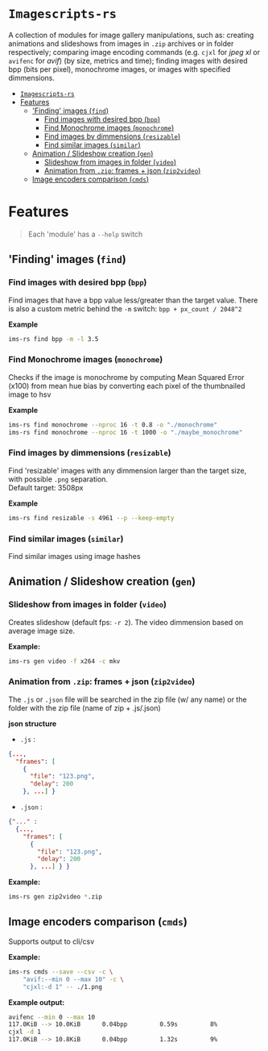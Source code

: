 # `Imagescripts-rs`

A collection of modules for image gallery manipulations, such as: creating animations and slideshows from images in `.zip` archives or in folder respectively; comparing image encoding commands (e.g. `cjxl` for _jpeg xl_ or `avifenc` for _avif_) (by size, metrics and time); finding images with desired bpp (bits per pixel), monochrome images, or images with specified dimmensions.

- [`Imagescripts-rs`](#imagescripts-rs)
- [Features](#features)
  - ['Finding' images (`find`)](#finding-images-find)
    - [Find images with desired bpp (`bpp`)](#find-images-with-desired-bpp-bpp)
    - [Find Monochrome images (`monochrome`)](#find-monochrome-images-monochrome)
    - [Find images by dimmensions (`resizable`)](#find-images-by-dimmensions-resizable)
    - [Find similar images (`similar`)](#find-similar-images-similar)
  - [Animation / Slideshow creation (`gen`)](#animation--slideshow-creation-gen)
    - [Slideshow from images in folder (`video`)](#slideshow-from-images-in-folder-video)
    - [Animation from `.zip`: frames + json (`zip2video`)](#animation-from-zip-frames--json-zip2video)
  - [Image encoders comparison (`cmds`)](#image-encoders-comparison-cmds)

# Features

> Each 'module' has a `--help` switch

## 'Finding' images (`find`)

### Find images with desired bpp (`bpp`)

Find images that have a bpp value less/greater than the target value. There is also a custom metric behind the `-m` switch: `bpp + px_count / 2048^2`

**Example**

```bash
ims-rs find bpp -m -l 3.5
```

### Find Monochrome images (`monochrome`)

Checks if the image is monochrome by computing Mean Squared Error (x100) from mean hue bias by converting each pixel of the thumbnailed image to hsv

**Example**

```bash
ims-rs find monochrome --nproc 16 -t 0.8 -o "./monochrome"
ims-rs find monochrome --nproc 16 -t 1000 -o "./maybe_monochrome"
```

### Find images by dimmensions (`resizable`)

Find 'resizable' images with any dimmension larger than the target size, with possible `.png` separation.  
Default target: 3508px

**Example**

```bash
ims-rs find resizable -s 4961 --p --keep-empty
```

### Find similar images (`similar`)

Find similar images using image hashes

## Animation / Slideshow creation (`gen`)

### Slideshow from images in folder (`video`)

Creates slideshow (default fps: `-r 2`). The video dimmension based on average image size.

**Example:**

```bash
ims-rs gen video -f x264 -c mkv
```

### Animation from `.zip`: frames + json (`zip2video`)

The `.js` or `.json` file will be searched in the zip file (w/ any name) or the folder with the zip file (name of zip + .js/.json)

**json structure**

- `.js` :

```json
{...,
  "frames": [
    {
      "file": "123.png",
      "delay": 200
    }, ...] }
```

- `.json` :

```json
{"..." :
  {...,
    "frames": [
      {
        "file": "123.png",
        "delay": 200
      }, ...] } }
```

**Example:**

```bash
ims-rs gen zip2video *.zip
```

## Image encoders comparison (`cmds`)

Supports output to cli/csv

**Example:**

```bash
ims-rs cmds --save --csv -c \
    "avif:--min 0 --max 10" -c \
    "cjxl:-d 1" -- ./1.png
```

**Example output:**

```bash
avifenc --min 0 --max 10
117.0KiB --> 10.0KiB      0.04bpp         0.59s         8%
cjxl -d 1
117.0KiB --> 10.8KiB      0.04bpp         1.32s         9%
```

